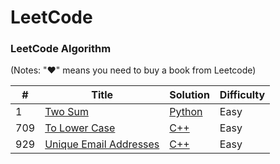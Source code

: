 LeetCode
========

### LeetCode Algorithm

(Notes: "&hearts;" means you need to buy a book from Leetcode)


| # | Title | Solution | Difficulty |
|---| ----- | -------- | ---------- |
|1|[Two Sum](https://leetcode.com/problems/two-sum/description/) | [Python](algorithms/python/1_Two_Sum/1_Two_Sum.py)|Easy|
|709|[To Lower Case](https://leetcode.com/problems/to-lower-case/description/) | [C++](algorithms/cpp/709_To_Lower_Case/Case.cpp)|Easy|
|929|[Unique Email Addresses](https://leetcode.com/problems/unique-email-addresses/description/) |[C++](algorithms/cpp/929_Unique_Email_Addresses/Addresses.cpp) |Easy|



